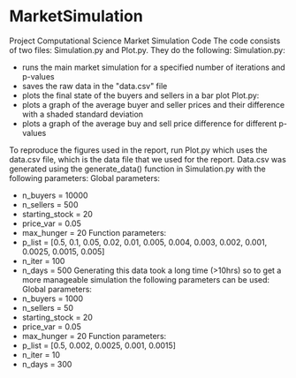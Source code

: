 # MarketSimulation
Project Computational Science Market Simulation Code
The code consists of two files: Simulation.py and Plot.py. They do the following:
Simulation.py:
  - runs the main market simulation for a specified number of iterations and p-values
  - saves the raw data in the "data.csv" file
  - plots the final state of the buyers and sellers in a bar plot
Plot.py:
  - plots a graph of the average buyer and seller prices and their difference with a shaded standard deviation
  - plots a graph of the average buy and sell price difference for different p-values
  
To reproduce the figures used in the report, run Plot.py which uses the data.csv file, which is the data file that we used for the report.
Data.csv was generated using the generate_data() function in Simulation.py with the following parameters:
Global parameters:
  - n_buyers = 10000
  - n_sellers = 500
  - starting_stock = 20
  - price_var = 0.05
  - max_hunger = 20
Function parameters:
  - p_list = [0.5, 0.1, 0.05, 0.02, 0.01, 0.005, 0.004, 0.003, 0.002, 0.001, 0.0025, 0.0015, 0.005]
  - n_iter = 100
  - n_days = 500
Generating this data took a long time (>10hrs) so to get a more manageable simulation the following parameters can be used:
Global parameters:
  - n_buyers = 1000
  - n_sellers = 50
  - starting_stock = 20
  - price_var = 0.05
  - max_hunger = 20
Function parameters:
  - p_list = [0.5, 0.002, 0.0025, 0.001, 0.0015]
  - n_iter = 10
  - n_days = 300
